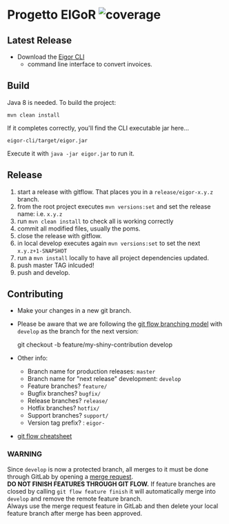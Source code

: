 Progetto EIGoR ![coverage](https://gitlab.com/tgi-infocert-eigor/eigor/badges/develop/build.svg)
==============

## Latest Release
* Download the [Eigor CLI](https://gitlab.com/tgi-infocert-eigor/eigor/builds/artifacts/master/download?job=package-cli)
  * command line interface to convert invoices.

## Build
Java 8 is needed. To build the project:

    mvn clean install
    
If it completes correctly, you'll find the CLI executable jar here...
    
    eigor-cli/target/eigor.jar
    
Execute it with `java -jar eigor.jar` to run it.

## Release
1. start a release with gitflow. That places you in a `release/eigor-x.y.z` branch.
2. from the root project executes `mvn versions:set` and set the release name: i.e. `x.y.z`
3. run `mvn clean install` to check all is working correctly
4. commit all modified files, usually the poms.
5. close the release with gitflow.
6. in local develop executes again `mvn versions:set` to set the next `x.y.z+1-SNAPSHOT`
7. run a `mvn install` locally to have all project dependencies updated.
8. push master TAG inlcuded!
9. push and develop. 
   
## Contributing
* Make your changes in a new git branch. 
* Please be aware that we are following the 
[git flow branching model](http://nvie.com/posts/a-successful-git-branching-model/) 
with `develop` as the branch for the next version:


    git checkout -b feature/my-shiny-contribution develop
    
* Other info:
  * Branch name for production releases: `master` 
  * Branch name for "next release" development: `develop` 
  * Feature branches? `feature/` 
  * Bugfix branches? `bugfix/` 
  * Release branches? `release/` 
  * Hotfix branches? `hotfix/` 
  * Support branches? `support/` 
  * Version tag prefix? : `eigor-` 
  
* [git flow cheatsheet](https://danielkummer.github.io/git-flow-cheatsheet/)  

### WARNING
Since `develop` is now a protected branch, all merges to it must be done through GitLab by opening a 
[merge request](https://gitlab.com/tgi-infocert-eigor/eigor/merge_requests/new).  
**DO NOT FINISH FEATURES THROUGH GIT FLOW.** If feature branches are closed by calling
`git flow feature finish` it will automatically merge into `develop` and remove the remote feature branch.   
Always use the merge request feature in GitLab and then delete your local feature branch after merge
has been approved.



